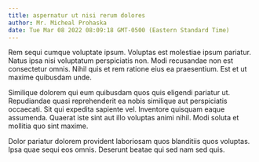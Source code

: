 ```yaml
---
title: aspernatur ut nisi rerum dolores
author: Mr. Micheal Prohaska
date: Tue Mar 08 2022 08:09:18 GMT-0500 (Eastern Standard Time)
---
```

Rem sequi cumque voluptate ipsum. Voluptas est molestiae ipsum pariatur. Natus ipsa nisi voluptatum perspiciatis non. Modi recusandae non est consectetur omnis. Nihil quis et rem ratione eius ea praesentium. Est et ut maxime quibusdam unde.

 Similique dolorem qui eum quibusdam quos quis eligendi pariatur ut. Repudiandae quasi reprehenderit ea nobis similique aut perspiciatis occaecati. Sit qui expedita sapiente vel. Inventore quisquam eaque assumenda. Quaerat iste sint aut illo voluptas animi nihil. Modi soluta et mollitia quo sint maxime.

 Dolor pariatur dolorem provident laboriosam quos blanditiis quos voluptas. Ipsa quae sequi eos omnis. Deserunt beatae qui sed nam sed quis.